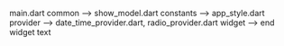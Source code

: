 main.dart 
common --> show_model.dart
constants --> app_style.dart
provider --> date_time_provider.dart, radio_provider.dart
widget --> end widget text

